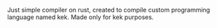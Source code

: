 Just simple compiler on rust, created to compile custom programming language named kek. Made only for kek purposes.
